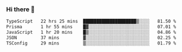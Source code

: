 ### Hi there 🌱
<!--START_SECTION:waka-->

```txt
TypeScript   22 hrs 25 mins  ████████████████████▒░░░░   81.50 %
Prisma       1 hr 55 mins    █▓░░░░░░░░░░░░░░░░░░░░░░░   07.01 %
JavaScript   1 hr 20 mins    █▒░░░░░░░░░░░░░░░░░░░░░░░   04.86 %
JSON         37 mins         ▓░░░░░░░░░░░░░░░░░░░░░░░░   02.25 %
TSConfig     29 mins         ▒░░░░░░░░░░░░░░░░░░░░░░░░   01.79 %
```

<!--END_SECTION:waka-->
<!--
**Dieg0raf/Dieg0raf** is a ✨ _special_ ✨ repository because its `README.md` (this file) appears on your GitHub profile.

Here are some ideas to get you started:

- 🔭 I’m currently working on ...
- 🌱 I’m currently learning ...
- 👯 I’m looking to collaborate on ...
- 🤔 I’m looking for help with ...
- 💬 Ask me about ...
- 📫 How to reach me: ...
- 😄 Pronouns: ...
- ⚡ Fun fact: ...
-->
